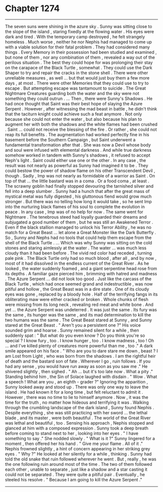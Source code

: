 
# Chapter 1274


---

The seven suns were shining in the azure sky . Sunny was sitting close to the slope of the island , staring fixedly at the flowing water . His eyes were dark and tired . With the temporary camp destroyed , he felt strangely homeless . Much worse , neither he nor Nephis had managed to come up with a viable solution for their fatal problem .
They had considered many things . Every Memory in their possession had been studied and examined , but none of them , nor any combination of them , revealed a way out of the perilous situation . The best they could hope for was prolonging their stay on the carapace of the Black Turtle , somewhat .
They could use the Dark Shaper to try and repair the cracks in the stone shell . There were other unreliable measures , as well ... but that would just buy them a few more days , at most .
There were other Memories that they could use to try to escape . But attempting escape was tantamount to suicide . The Great Nightmare Creatures guarding both the water and the sky were not something they could outrun .
... Then , there were Sunny's Shadows .
He had once thought that Saint was their best hope of slaying the Azure Serpent . However , after witnessing the mad beast in battle , he didn't think that the taciturn knight could achieve such a feat anymore . Not only because she could not enter the water , but also because his plan to augment her with both the shadows and the white flames had been crushed .
Saint ... could not receive the blessing of the fire . Or rather , she could not reap its full benefits . The augmentation had worked perfectly fine in his basement before the Southern Campaign , but Saint underwent a fundamental transformation after that . She was now a Devil whose body and soul were infused with elemental darkness . And while true darkness somehow worked in tandem with Sunny's shadows , it refused to accept Neph's light .
Saint could either use one or the other . In any case , the result was not nearly as powerful as Sunny had imagined it to be .
They could bestow the power of shadow flame on his other Transcendent Devil , though . Sadly , Imp was not nearly as formidable of a warrior as Saint . On top of that ... the little bastard was in a coma . Or a food coma , at least .
The scrawny goblin had finally stopped devouring the tarnished silver and fell into a deep slumber . Sunny had a hunch that after the great mass of mystical metal was fully digested , his gluttonous fiend would grow much stronger . But there was no telling how long it would take , so he sent Imp into the nurturing black flames of his soul to complete the evolution in peace .
In any case , Imp was of no help for now . The same went for Nightmare . The tenebrous steed had loyally guarded their dreams and subjugated a good number of them , but he was still an Awakened Terror . Even if the black stallion managed to unlock his Terror Ability , he was no match for a Great Beast ... let alone a Great Monster like the Dark Butterfly .
So , Sunny and Nephs had no tools that could help them escape from the shell of the Black Turtle .
... Which was why Sunny was sitting on the cold stones and staring aimlessly at the water . The water ... was much less cloudy than it had been before . The vivid red color had receded , turning pale pink . The Black Turtle only had so much blood , after all , and by now , most of it had dissolved in the endless current of the Great River .
As he looked , the water suddenly foamed , and a giant serpentine head rose from its depths . A familiar gaze pierced him , brimming with hatred and madness . The Azure Serpent ... did not look too good . Just like the carcass of the Black Turtle , which had once seemed grand and indestructible , was now pitiful and hollow , the Great Beast was in a dire state .
One of its cloudy eyes was gone , replaced by a bloody hole . Half of the terrifying fangs in its obliterating maw were either cracked or broken . Whole chunks of flesh were missing from its long neck , revealing red meat and white bone .
And yet ... the Azure Serpent was undeterred . It was just the same . Its fury was the same , its hunger was the same , and its mad determination to kill the two humans was the same .
The Great Beast stared at Sunny , and Sunny stared at the Great Beast . " Aren't you a persistent one ?" His voice sounded grim and hoarse .
Sunny remained silent for a while , then suddenly spat : " But what do you even know ? Do you think you're so special ? I know fury , too . I know hunger , too . I know madness , too ! Oh ... and I've killed plenty of creatures more powerful than me , too ."
A dark smile appeared on his face . " Who are you to dare stare me down , beast ? I am Lost from Light , who was born from the shadows . I am the rightful heir of death and the bastard son of fate . Wherever I go , ruin follows . If you had any sense , you would have run away as soon as you saw me ."
He shivered slightly , then sighed . " Ah ... but it's too late now . What a pity ." Standing behind him , the Sin of Solace laughed with disdain . " Wow . What a speech ! What are you , an eighth - grader ?"
Ignoring the apparition , Sunny looked away and stood up . There was only one way to leave the island . He had known it for a long time , but felt reluctant to admit it . However , there was no time to lie to himself anymore . Now , it was the time for the truth , no matter how hideous and terrifying it was .
Walking through the crumbling landscape of the dark island , Sunny found Nephis . Despite everything , she was still practicing with her sword ... the lethal blade , and its master , were both beautiful . The world of the Great River was lethal and beautiful , too .
Sensing his approach , Nephis stopped and glanced at him with a composed expression . Sunny took a deep breath before coming to stand next to her , looking into her eyes . " I have something to say ." She nodded slowly . " What is it ?"
Sunny lingered for a moment , then offered her his hand . " Give me your flame . All of it ." Nephis frowned slightly , a hint of concern appearing in her striking grey eyes . " Why ?" He looked at her silently for a while , thinking .
Sunny had told the old snake that ruin followed wherever he went . But , really , he was the one following ruin around most of the time . The two of them followed each other , unable to separate , just like a shadow and a star casting it could not be separated . They were quite a pitiful pair .
Eventually , he steeled his resolve . " Because I am going to kill the Azure Serpent ."

---

